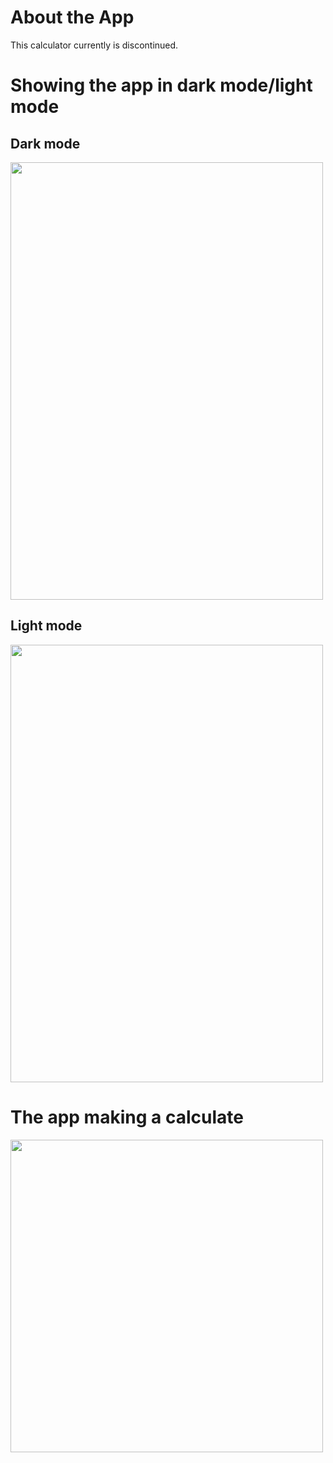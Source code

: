 # About the App
This calculator currently is discontinued.

# Showing the app in dark mode/light mode

## Dark mode
<img src="https://imgur.com/CMibinI.png" width=500 height=700 /> 

## Light mode
<img src="https://imgur.com/TEYpVlz.png" width=500 height=700 /> 

# The app making a calculate

<img src="https://imgur.com/dRfMrDE.png" width=500 height=500 />
